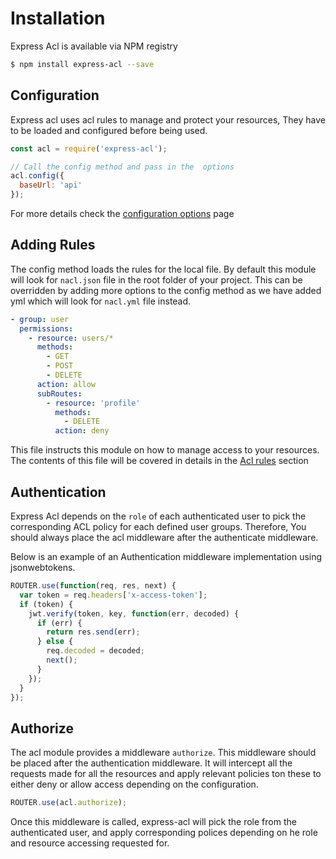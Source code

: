 # Installation

Express Acl is available via NPM registry

```bash
$ npm install express-acl --save
```

## Configuration

Express acl uses acl rules to manage and protect your resources, They have to be loaded and configured before being used.

```js
const acl = require('express-acl');

// Call the config method and pass in the  options
acl.config({
  baseUrl: 'api'
});
```

For more details check the [configuration options](/documentation/configuration) page

## Adding Rules

The config method loads the rules for the local file. By default this module will look for `nacl.json` file in the root folder of your project. This can be overridden by adding more options to the config method as we have added yml which will look for `nacl.yml` file instead.

```yaml
- group: user
  permissions:
    - resource: users/*
      methods:
        - GET
        - POST
        - DELETE
      action: allow
      subRoutes:
        - resource: 'profile'
          methods:
            - DELETE
          action: deny
```

This file instructs this module on how to manage access to your resources. The contents of this file will be covered in details in the [Acl rules](/documentation/acl-rules) section

## Authentication

Express Acl depends on the `role` of each authenticated user to pick the corresponding ACL policy for each defined user groups. Therefore, You should always place the acl middleware after the authenticate middleware.

Below is an example of an Authentication middleware implementation using jsonwebtokens.

```js
ROUTER.use(function(req, res, next) {
  var token = req.headers['x-access-token'];
  if (token) {
    jwt.verify(token, key, function(err, decoded) {
      if (err) {
        return res.send(err);
      } else {
        req.decoded = decoded;
        next();
      }
    });
  }
});
```

## Authorize

The acl module provides a middleware `authorize`. This middleware should be placed after the authentication middleware. It will intercept all the requests made for all the resources and apply relevant policies ton these to either deny or allow access depending on the configuration.

```js
ROUTER.use(acl.authorize);
```

Once this middleware is called, express-acl will pick the role from the authenticated user, and apply corresponding polices depending on he role and resource accessing requested for.
